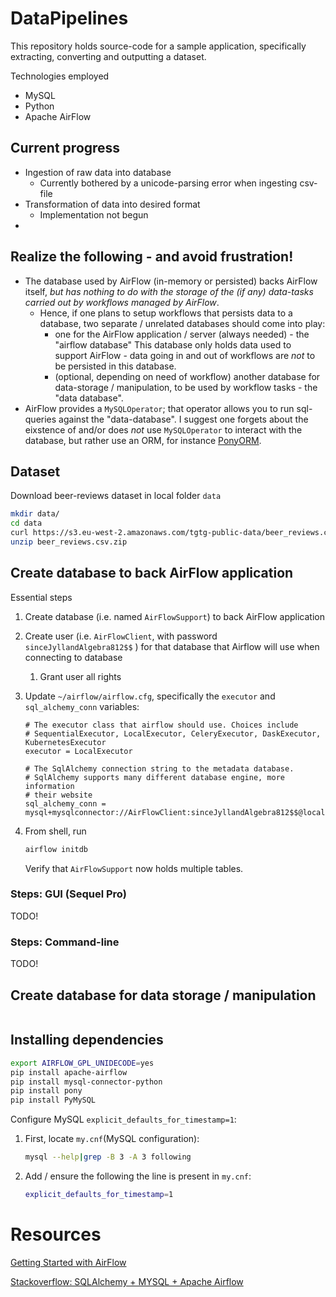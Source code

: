 # DataPipelines

This repository holds source-code for a sample application, specifically extracting, converting and outputting a dataset. 

Technologies employed

- MySQL
- Python
- Apache AirFlow



## Current progress

- Ingestion of raw data into database
  - Currently bothered by a unicode-parsing error when ingesting csv-file
- Transformation of data into desired format
  - Implementation not begun
- 





## Realize the following - and avoid frustration!

- The database used by AirFlow (in-memory or persisted) backs AirFlow itself, *but has nothing to do with the storage of the (if any) data-tasks carried out by workflows managed by AirFlow*.
  - Hence, if one plans to setup workflows that persists data to a database, two separate / unrelated databases should come into play:
    - one for the AirFlow application / server (always needed) - the "airflow database"
      This database only holds data used to support AirFlow - data going in and out of workflows are *not* to be persisted in this database.
    - (optional, depending on need of workflow) another database for data-storage / manipulation, to be used by workflow tasks - the "data database". 
- AirFlow provides a `MySQLOperator`; that operator allows you to run sql-queries against the "data-database". I suggest one forgets about the eixstence of and/or does *not* use `MySQLOperator` to interact with the database, but rather use an ORM, for instance [PonyORM](https://docs.ponyorm.org). 



## Dataset

Download beer-reviews dataset in local folder `data`

```bash
mkdir data/
cd data
curl https://s3.eu-west-2.amazonaws.com/tgtg-public-data/beer_reviews.csv.zip -o beer_reviews.csv.zip
unzip beer_reviews.csv.zip
```



## Create database to back AirFlow application

Essential steps

1. Create database (i.e. named `AirFlowSupport`) to back AirFlow application

2. Create user (i.e. `AirFlowClient`, with password `sinceJyllandAlgebra812$$` ) for that database that Airflow will use when connecting to database

   1. Grant user all rights

3. Update `~/airflow/airflow.cfg`, specifically the `executor` and `sql_alchemy_conn` variables:

   ```
   # The executor class that airflow should use. Choices include
   # SequentialExecutor, LocalExecutor, CeleryExecutor, DaskExecutor, KubernetesExecutor
   executor = LocalExecutor
   
   # The SqlAlchemy connection string to the metadata database.
   # SqlAlchemy supports many different database engine, more information
   # their website
   sql_alchemy_conn = mysql+mysqlconnector://AirFlowClient:sinceJyllandAlgebra812$$@localhost:3306/AirFlowSupport
   ```

4. From shell, run

   ```bash
   airflow initdb
   ```

   Verify that `AirFlowSupport` now holds multiple tables. 



### Steps: GUI (Sequel Pro)

TODO!



### Steps: Command-line 

TODO!



### 



## Create database for data storage / manipulation

```bash

```





## Installing dependencies

```bash
export AIRFLOW_GPL_UNIDECODE=yes
pip install apache-airflow
pip install mysql-connector-python
pip install pony
pip install PyMySQL
```



Configure MySQL `explicit_defaults_for_timestamp=1`:

1. First, locate `my.cnf`(MySQL configuration):

   ```bash
   mysql --help|grep -B 3 -A 3 following
   ```

2. Add / ensure the following the line is present in `my.cnf`:

   ```bash
   explicit_defaults_for_timestamp=1
   ```



# Resources

[Getting Started with AirFlow](https://towardsdatascience.com/getting-started-with-apache-airflow-df1aa77d7b1b)

[Stackoverflow: SQLAlchemy + MYSQL + Apache Airflow](https://stackoverflow.com/questions/53225462/apache-airflow-python-3-6-local-executor-mysql-as-a-metadata-database)